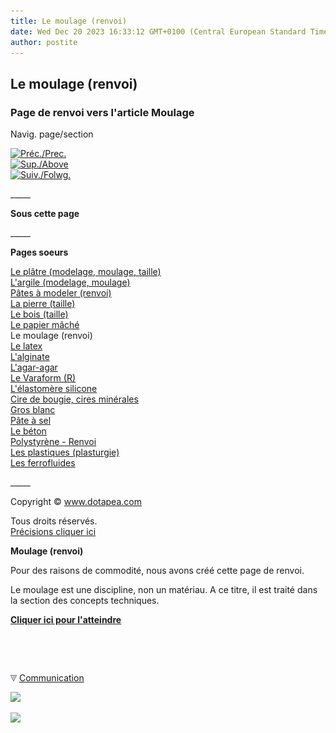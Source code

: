 ```yaml
---
title: Le moulage (renvoi)
date: Wed Dec 20 2023 16:33:12 GMT+0100 (Central European Standard Time)
author: postite
---
```


## Le moulage (renvoi)
### Page de renvoi vers l'article Moulage
 Navig. page/section

[![Préc./Prec.](_derived/back_cmp_themenoir010_back.gif)](papiermache.html)  
[![Sup./Above](_derived/up_cmp_themenoir010_up.gif)](produitsnonliants.html)  
[![Suiv./Folwg.](_derived/next_cmp_themenoir010_next.gif)](latex.html)

\_\_\_\_\_

**Sous cette page**

\_\_\_\_\_

**Pages soeurs**

[Le plâtre (modelage, moulage, taille)](platresculpt.html)  
[L'argile (modelage, moulage)](argilemodmoul.html)  
[Pâtes à modeler (renvoi)](patesamodelerrenvoi.html)  
[La pierre (taille)](pierretaille.html)  
[Le bois (taille)](boistaille.html)  
[Le papier mâché](papiermache.html)  
Le moulage (renvoi)  
[Le latex](latex.html)  
[L'alginate](alginate.html)  
[L'agar-agar](agaragar.html)  
[Le Varaform (R)](varaform.html)  
[L'élastomère silicone](elastomeresilicone.html)  
[Cire de bougie, cires minérales](ciredebougie.html)  
[Gros blanc](grosblanc.html)  
[Pâte à sel](pateasel.html)  
[Le béton](beton.html)  
[Polystyrène - Renvoi](polystyrenesrenvoi.html)  
[Les plastiques (plasturgie)](plastiquesplastur.html)  
[Les ferrofluides](ferrofluides.html)

\_\_\_\_\_

Copyright © www.dotapea.com

Tous droits réservés.  
[Précisions cliquer ici](droitscopie.html)

**Moulage (renvoi)**

Pour des raisons de commodité, nous avons créé cette page de renvoi.

Le moulage est une discipline, non un matériau. A ce titre, il est traité dans la section des concepts techniques.

**[Cliquer ici pour l'atteindre](moulage.html)**



 

 ![](images/transparent122x1.gif)

![](images/flechebas.gif) [Communication](http://www.artrealite.com/annonceurs.htm) 

[![](https://cbonvin.fr/sites/regie.artrealite.com/visuels/campagne1.png)](index-2.html#20131014)

![](https://cbonvin.fr/sites/regie.artrealite.com/visuels/campagne2.png)